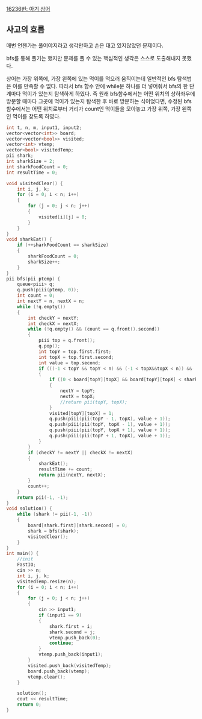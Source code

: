 [16236번: 아기 상어](https://www.acmicpc.net/problem/16236)

## 사고의 흐름

매번 언젠가는 풀어야지라고 생각만하고 손은 대고 있지않았던 문제이다.

bfs를 통해 풀기는 했지만 문제를 풀 수 있는 핵심적인 생각은 스스로 도출해내지 못했다.

상어는 가장 위쪽에, 가장 왼쪽에 있는 먹이를 먹으러 움직이는데 일반적인 bfs 탐색법은 이를 만족할 수 없다. 따라서 bfs 함수 안에 while문 하나를 더 넣어줘서 bfs의 한 단계마다 먹이가 있는지 탐색하게 하였다. 즉 원래 bfs함수에서는 어떤 위치의 상하좌우에 방문할 때마다 그곳에 먹이가 있는지 탐색한 후 바로 방문하는 식이었다면, 수정된 bfs함수에서는 어떤 위치로부터 거리가 count인 먹이들을 모아놓고 가장 위쪽, 가장 왼쪽인 먹이를 찾도록 하였다.

```cpp
int t, n, m, input1, input2;
vector<vector<int>> board;
vector<vector<bool>> visited;
vector<int> vtemp;
vector<bool> visitedTemp;
pii shark;
int sharkSize = 2;
int sharkFoodCount = 0;
int resultTime = 0;

void visitedClear() {
	int i, j, k;
	for (i = 0; i < n; i++)
	{
		for (j = 0; j < n; j++)
		{
			visited[i][j] = 0;
		}
	}
}
void sharkEat() {
	if (++sharkFoodCount == sharkSize)
	{
		sharkFoodCount = 0;
		sharkSize++;
	}
}
pii bfs(pii ptemp) {
	queue<piii> q;
	q.push(piii(ptemp, 0));
	int count = 0;
	int nextY = n, nextX = n;
	while (!q.empty())
	{
		int checkY = nextY;
		int checkX = nextX;
		while (!q.empty() && (count == q.front().second))
		{
			piii top = q.front();
			q.pop();
			int topY = top.first.first;
			int topX = top.first.second;
			int value = top.second;
			if (((-1 < topY && topY < n) && (-1 < topX&&topX < n)) && !visited[topY][topX] && board[topY][topX] <= sharkSize)
			{
				if ((0 < board[topY][topX] && board[topY][topX] < sharkSize) && ((topY < nextY) || ((topY == nextY) && (topX <= nextX))))
				{
					nextY = topY;
					nextX = topX;
					//return pii(topY, topX);
				}
				visited[topY][topX] = 1;
				q.push(piii(pii(topY - 1, topX), value + 1));
				q.push(piii(pii(topY, topX - 1), value + 1));
				q.push(piii(pii(topY, topX + 1), value + 1));
				q.push(piii(pii(topY + 1, topX), value + 1));
			}
		}
		if (checkY != nextY || checkX != nextX)
		{
			sharkEat();
			resultTime += count;
			return pii(nextY, nextX);
		}
		count++;
	}
	return pii(-1, -1);
}
void solution() {
	while (shark != pii(-1, -1))
	{
		board[shark.first][shark.second] = 0;
		shark = bfs(shark);
		visitedClear();
	}
}
int main() {
	//init
	FastIO;
	cin >> n;
	int i, j, k;
	visitedTemp.resize(n);
	for (i = 0; i < n; i++)
	{
		for (j = 0; j < n; j++)
		{
			cin >> input1;
			if (input1 == 9)
			{
				shark.first = i;
				shark.second = j;
				vtemp.push_back(0);
				continue;
			}
			vtemp.push_back(input1);
		}
		visited.push_back(visitedTemp);
		board.push_back(vtemp);
		vtemp.clear();
	}

	solution();
	cout << resultTime;
	return 0;
}
```

